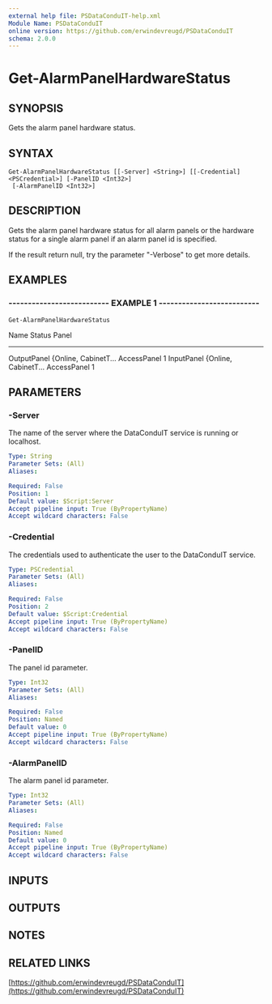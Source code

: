 ```yaml
---
external help file: PSDataConduIT-help.xml
Module Name: PSDataConduIT
online version: https://github.com/erwindevreugd/PSDataConduIT
schema: 2.0.0
---
```


# Get-AlarmPanelHardwareStatus

## SYNOPSIS
Gets the alarm panel hardware status.

## SYNTAX

```
Get-AlarmPanelHardwareStatus [[-Server] <String>] [[-Credential] <PSCredential>] [-PanelID <Int32>]
 [-AlarmPanelID <Int32>]
```

## DESCRIPTION
Gets the alarm panel hardware status for all alarm panels or the hardware status for a single alarm panel if an alarm panel id is specified. 

If the result return null, try the parameter "-Verbose" to get more details.

## EXAMPLES

### -------------------------- EXAMPLE 1 --------------------------
```
Get-AlarmPanelHardwareStatus
```

Name                 Status               Panel
----                 ------               -----
OutputPanel          {Online, CabinetT...
AccessPanel 1
InputPanel           {Online, CabinetT...
AccessPanel 1

## PARAMETERS

### -Server
The name of the server where the DataConduIT service is running or localhost.

```yaml
Type: String
Parameter Sets: (All)
Aliases: 

Required: False
Position: 1
Default value: $Script:Server
Accept pipeline input: True (ByPropertyName)
Accept wildcard characters: False
```

### -Credential
The credentials used to authenticate the user to the DataConduIT service.

```yaml
Type: PSCredential
Parameter Sets: (All)
Aliases: 

Required: False
Position: 2
Default value: $Script:Credential
Accept pipeline input: True (ByPropertyName)
Accept wildcard characters: False
```

### -PanelID
The panel id parameter.

```yaml
Type: Int32
Parameter Sets: (All)
Aliases: 

Required: False
Position: Named
Default value: 0
Accept pipeline input: True (ByPropertyName)
Accept wildcard characters: False
```

### -AlarmPanelID
The alarm panel id parameter.

```yaml
Type: Int32
Parameter Sets: (All)
Aliases: 

Required: False
Position: Named
Default value: 0
Accept pipeline input: True (ByPropertyName)
Accept wildcard characters: False
```

## INPUTS

## OUTPUTS

## NOTES

## RELATED LINKS

[https://github.com/erwindevreugd/PSDataConduIT](https://github.com/erwindevreugd/PSDataConduIT)

